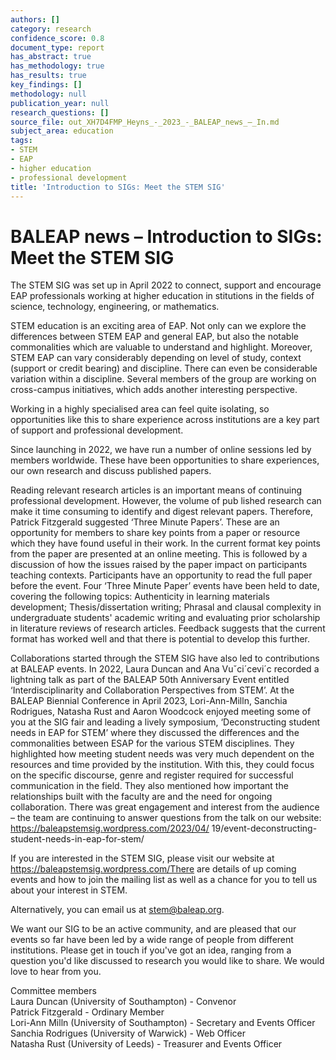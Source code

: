```yaml
---
authors: []
category: research
confidence_score: 0.8
document_type: report
has_abstract: true
has_methodology: true
has_results: true
key_findings: []
methodology: null
publication_year: null
research_questions: []
source_file: out_XH7D4FMP_Heyns_-_2023_-_BALEAP_news_–_In.md
subject_area: education
tags:
- STEM
- EAP
- higher education
- professional development
title: 'Introduction to SIGs: Meet the STEM SIG'
---
```


# BALEAP news – Introduction to SIGs: Meet the STEM SIG

The STEM SIG was set up in April 2022 to connect, support and encourage EAP professionals working at higher education in stitutions in the fields of science, technology, engineering, or mathematics.

STEM education is an exciting area of EAP. Not only can we explore the differences between STEM EAP and general EAP, but also the notable commonalities which are valuable to understand and highlight. Moreover, STEM EAP can vary considerably depending on level of study, context (support or credit bearing) and discipline. There can even be considerable variation within a discipline. Several members of the group are working on cross-campus initiatives, which adds another interesting perspective.

Working in a highly specialised area can feel quite isolating, so opportunities like this to share experience across institutions are a key part of support and professional development.

Since launching in 2022, we have run a number of online sessions led by members worldwide. These have been opportunities to share experiences, our own research and discuss published papers.

Reading relevant research articles is an important means of continuing professional development. However, the volume of pub lished research can make it time consuming to identify and digest relevant papers. Therefore, Patrick Fitzgerald suggested ‘Three Minute Papers’. These are an opportunity for members to share key points from a paper or resource which they have found useful in their work. In the current format key points from the paper are presented at an online meeting. This is followed by a discussion of how the issues raised by the paper impact on participants teaching contexts. Participants have an opportunity to read the full paper before the event. Four ‘Three Minute Paper’ events have been held to date, covering the following topics: Authenticity in learning materials development; Thesis/dissertation writing; Phrasal and clausal complexity in undergraduate students' academic writing and evaluating prior scholarship in literature reviews of research articles. Feedback suggests that the current format has worked well and that there is potential to develop this further.

Collaborations started through the STEM SIG have also led to contributions at BALEAP events. In 2022, Laura Duncan and Ana Vuˇci´cevi´c recorded a lightning talk as part of the BALEAP 50th Anniversary Event entitled ‘Interdisciplinarity and Collaboration Perspectives from STEM’. At the BALEAP Biennial Conference in April 2023, Lori-Ann-Milln, Sanchia Rodrigues, Natasha Rust and Aaron Woodcock enjoyed meeting some of you at the SIG fair and leading a lively symposium, ‘Deconstructing student needs in EAP for STEM’ where they discussed the differences and the commonalities between ESAP for the various STEM disciplines. They highlighted how meeting student needs was very much dependent on the resources and time provided by the institution. With this, they could focus on the specific discourse, genre and register required for successful communication in the field. They also mentioned how important the relationships built with the faculty are and the need for ongoing collaboration. There was great engagement and interest from the audience – the team are continuing to answer questions from the talk on our website: https://baleapstemsig.wordpress.com/2023/04/ 19/event-deconstructing-student-needs-in-eap-for-stem/

If you are interested in the STEM SIG, please visit our website at https://baleapstemsig.wordpress.com/There are details of up coming events and how to join the mailing list as well as a chance for you to tell us about your interest in STEM.

Alternatively, you can email us at stem@baleap.org.

We want our SIG to be an active community, and are pleased that our events so far have been led by a wide range of people from different institutions. Please get in touch if you've got an idea, ranging from a question you'd like discussed to research you would like to share. We would love to hear from you.

Committee members   
Laura Duncan (University of Southampton) - Convenor   
Patrick Fitzgerald - Ordinary Member   
Lori-Ann Milln (University of Southampton) - Secretary and Events Officer   
Sanchia Rodrigues (University of Warwick) - Web Officer   
Natasha Rust (University of Leeds) - Treasurer and Events Officer